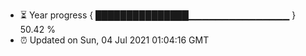 - ⏳ Year progress { ███████████████▁▁▁▁▁▁▁▁▁▁▁▁▁▁▁ } 50.42 %
- ⏰ Updated on Sun, 04 Jul 2021 01:04:16 GMT

